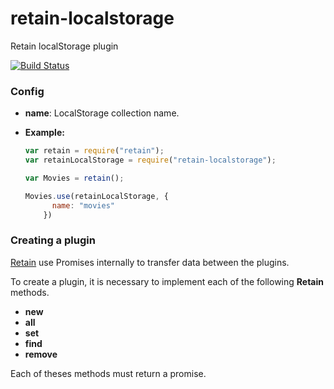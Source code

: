 retain-localstorage
===================

Retain localStorage plugin

[![Build Status](https://travis-ci.org/giuliandrimba/retain-localstorage.png?branch=master)](https://travis-ci.org/giuliandrimba/retain-localstorage) 

### Config

* __name__: LocalStorage collection name.

* __Example:__

  ``` javascript
  var retain = require("retain");
  var retainLocalStorage = require("retain-localstorage");
  
  var Movies = retain();
  
  Movies.use(retainLocalStorage, {
        name: "movies"
      })
  ```

### Creating a plugin

[Retain](https://github.com/giuliandrimba/retain) use Promises internally to transfer data between the plugins.

To create a plugin, it is necessary to implement each of the following __Retain__ methods.

* __new__
* __all__
* __set__
* __find__
* __remove__

Each of theses methods must return a promise.

